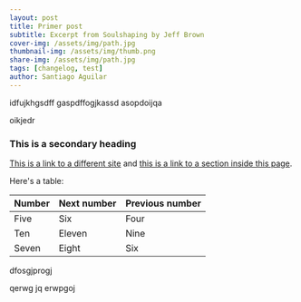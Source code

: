 ```yaml
---
layout: post
title: Primer post
subtitle: Excerpt from Soulshaping by Jeff Brown
cover-img: /assets/img/path.jpg
thumbnail-img: /assets/img/thumb.png
share-img: /assets/img/path.jpg
tags: [changelog, test]
author: Santiago Aguilar
---
```


idfujkhgsdff
gaspdffogjkassd
asopdoijqa

oikjedr


### This is a secondary heading

[This is a link to a different site](https://deanattali.com/) and [this is a link to a section inside this page](#local-urls).

Here's a table:

| Number | Next number | Previous number |
| :------ |:--- | :--- |
| Five | Six | Four |
| Ten | Eleven | Nine |
| Seven | Eight | Six |

 dfosgjprogj



qerwg
jq
erwpgoj